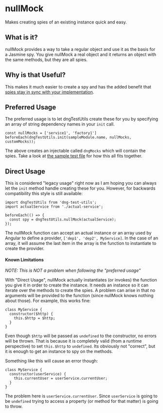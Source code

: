 nullMock
==========

Makes creating spies of an existing instance quick and easy.

## What is it?

nullMock provides a way to take a regular object and use it as the basis for a
Jasmine spy. You give nullMock a real object and it returns an object with the
same methods, but they are all spies.

## Why is that Useful?

This makes it much easier to create a spy and has the added benefit that
[spies stay in sync with your implementation](./testing-patterns.md#favor-nullmocks).

## Preferred Usage

The preferred usage is to let dngTestUtils create these for you by specifying
an array of string dependency names in your `init` call.

```
const nullMocks = ['service1', 'factory1']
beforeEach(dngTestUtils.init(sampleModule.name, nullMocks, customMocks));
```

The above creates an injectable called `dngMocks` which will contain the spies.
Take a look at [the sample test file](../test/dng-test-utils_test.js)
for how this all fits together.

## Direct Usage

This is considered "legacy usage" right now as I am hoping you can always let
the `init` method handle creating these for you. However, for backwards compatibility
this style is still available:

```
import dngTestUtils from 'dng-test-utils';
import actualService from './actual-service';

beforeEach(() => {
  const spy = dngTestUtils.nullMock(actualService);
});
```

The nullMock function can accept an actual instance or an array used by Angular
to define a provider, `['dep1', 'dep2', MyService]`. In the case of an array,
it will assume the last item in the array is the function to instantiate to
create the provider.

#### Known Limitations

_NOTE: This is NOT a problem when following the "preferred usage"_

With "Direct Usage", nullMock actually instantiates (or invokes) the function you give it
in order to create the instance. It needs an instance so it can iterate
over the methods to create the spies. A problem can arise in that no arguments
will be provided to the function (since nullMock knows nothing about those).
For example, this works fine:

```
class MyService {
  constructor($http) {
    this.$http = $http;
  }
}
```

Even though `$http` will be passed as `undefined` to the constructor, no errors will be thrown.
That is because it is completely valid (from a runtime perspective) to set `this.$http` to `undefined`.
Its obviously not "correct", but it is enough to get an instance to spy on the methods.

Something like this will cause an error though:

```
class MyService {
  constructor(userService) {
    this.currentUser = userService.currentUser;
  }
}
```

The problem here is `userService.currentUser`. Since `userService` is going to be
`undefined` trying to access a property (or method for that matter) is going to throw.
